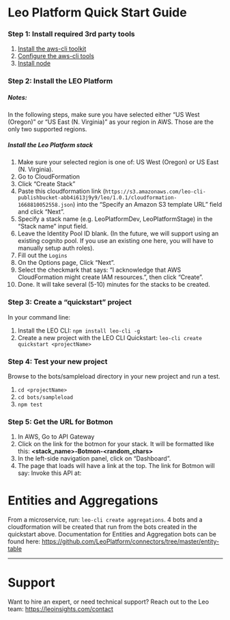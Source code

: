 # Leo Platform Quick Start Guide

### Step 1: Install required 3rd party tools

1. [Install the aws-cli toolkit](http://docs.aws.amazon.com/cli/latest/userguide/installing.html)
1. [Configure the aws-cli tools](http://docs.aws.amazon.com/cli/latest/userguide/cli-chap-getting-started.html)
1. [Install node](https://nodejs.org/en/)

### Step 2: Install the LEO Platform

##### Notes:
In the following steps, make sure you have selected either “US West (Oregon)” or “US East (N. Virginia)” as your region in AWS. Those are the only two supported regions.

##### Install the Leo Platform stack
1. Make sure your selected region is one of: US West (Oregon) or US East (N. Virginia).
1. Go to CloudFormation
1. Click “Create Stack”
1. Paste this cloudformation link (`https://s3.amazonaws.com/leo-cli-publishbucket-abb4i613j9y9/leo/1.0.1/cloudformation-1668810052558.json`) into the “Specify an Amazon S3 template URL” field and click “Next”.
1. Specify a stack name (e.g. LeoPlatformDev, LeoPlatformStage) in the “Stack name” input field.
1. Leave the Identity Pool ID blank. (In the future, we will support using an existing cognito pool. If you use an existing one here, you will have to manually setup auth roles).
1. Fill out the `Logins` 
1. On the Options page, Click “Next”.
1. Select the checkmark that says: “I acknowledge that AWS CloudFormation might create IAM resources.”, then click “Create”.
1. Done. It will take several (5-10) minutes for the stacks to be created.

### Step 3: Create a “quickstart” project
In your command line:
1. Install the LEO CLI: `npm install leo-cli -g`
1. Create a new project with the LEO CLI Quickstart: `leo-cli create quickstart <projectName>`

### Step 4: Test your new project
Browse to the bots/sampleload directory in your new project and run a test.
1. `cd <projectName>`
1. `cd bots/sampleload`
1. `npm test`

### Step 5: Get the URL for Botmon
1. In AWS, Go to API Gateway
1. Click on the link for the botmon for your stack. It will be formatted like this: **<stack_name>-Botmon-<random_chars>**
1. In the left-side navigation panel, click on “Dashboard”.
1. The page that loads will have a link at the top. The link for Botmon will say: Invoke this API at: <url>

# Entities and Aggregations
From a microservice, run: `leo-cli create aggregations`. 4 bots and a cloudformation will be created that run from the bots created in the quickstart above.
Documentation for Entities and Aggregation bots can be found here: https://github.com/LeoPlatform/connectors/tree/master/entity-table

---

# Support
Want to hire an expert, or need technical support? Reach out to the Leo team: https://leoinsights.com/contact
